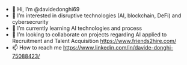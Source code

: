 - 👋 Hi, I’m @davidedonghi69
- 👀 I’m interested in disruptive technologies (AI, blockchain, DeFi) and cybersecrurity
- 🌱 I’m currently learning AI technologies and process
- 💞️ I’m looking to collaborate on projects regarding AI applied to Recruitment and Talent Acquisition https://www.friends2hire.com/
- 📫 How to reach me https://www.linkedin.com/in/davide-donghi-75088423/

<!---
davidedonghi69/davidedonghi69 is a ✨ special ✨ repository because its `README.md` (this file) appears on your GitHub profile.
You can click the Preview link to take a look at your changes.
--->
